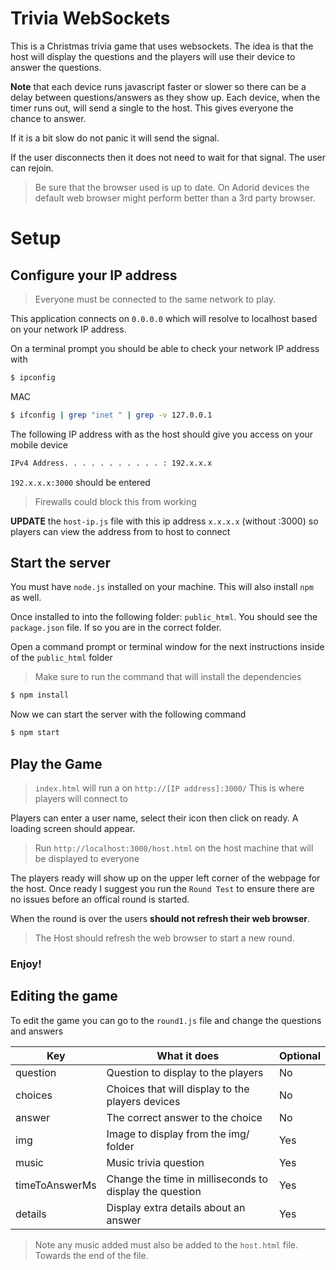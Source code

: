 # Trivia WebSockets

This is a Christmas trivia game that uses websockets.  The idea is that the host will display the questions and the players 
will use their device to answer the questions.

**Note** that each device runs javascript faster or slower so there can be a delay between questions/answers as they show up.
Each device, when the timer runs out, will send a single to the host. This gives everyone the chance to answer.

If it is a bit slow do not panic it will send the signal.

If the user disconnects then it does not need to wait for that signal.  The user can rejoin.

> Be sure that the browser used is up to date.  On Adorid devices the default web browser might perform better than a 3rd party browser.

# Setup

## Configure your IP address

> Everyone must be connected to the same network to play.

This application connects on `0.0.0.0` which will resolve to localhost based on your network IP address.

On a terminal prompt you should be able to check your network IP address with

```sh
$ ipconfig
```
MAC
```sh
$ ifconfig | grep "inet " | grep -v 127.0.0.1
```

The following IP address with as the host should give you access on your mobile device

```sh
IPv4 Address. . . . . . . . . . . : 192.x.x.x
```

`192.x.x.x:3000` should be entered 

> Firewalls could block this from working

**UPDATE** the `host-ip.js` file with this ip address `x.x.x.x` (without :3000) so players can view the address from to host to connect

## Start the server

You must have `node.js` installed on your machine.  This will also install `npm` as well. 

Once installed to into the following folder: `public_html`.  You should see the `package.json` file.  If so you are in the correct folder.

Open a command prompt or terminal window for the next instructions inside of the `public_html` folder

> Make sure to run the command that will install the dependencies

```sh
$ npm install
```

Now we can start the server with the following command

```sh
$ npm start
```

## Play the Game

> `index.html` will run a on `http://[IP address]:3000/` This is where players will connect to

Players can enter a user name, select their icon then click on ready.  A loading screen should appear.

> Run `http://localhost:3000/host.html` on the host machine that will be displayed to everyone

The players ready will show up on the upper left corner of the webpage for the host.  Once ready I suggest you run the `Round Test` to ensure there are no issues before an offical round is started.

When the round is over the users **should not refresh their web browser**.

> The Host should refresh the web browser to start a new round.

### Enjoy!

## Editing the game

To edit the game you can go to the `round1.js` file and change the questions and answers

| Key | What it does | Optional |
| ------ | ------ | ------ |
| question | Question to display to the players | No |
| choices | Choices that will display to the players devices | No |
| answer | The correct answer to the choice | No |
| img | Image to display from the img/ folder | Yes |
| music | Music trivia question | Yes |
| timeToAnswerMs | Change the time in milliseconds to display the question | Yes |
| details | Display extra details about an answer | Yes |

> Note any music added must also be added to the `host.html` file.  Towards the end of the file.
